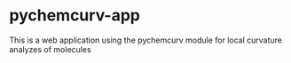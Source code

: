 # pychemcurv-app
This is a web application using the pychemcurv module for local curvature analyzes of molecules
